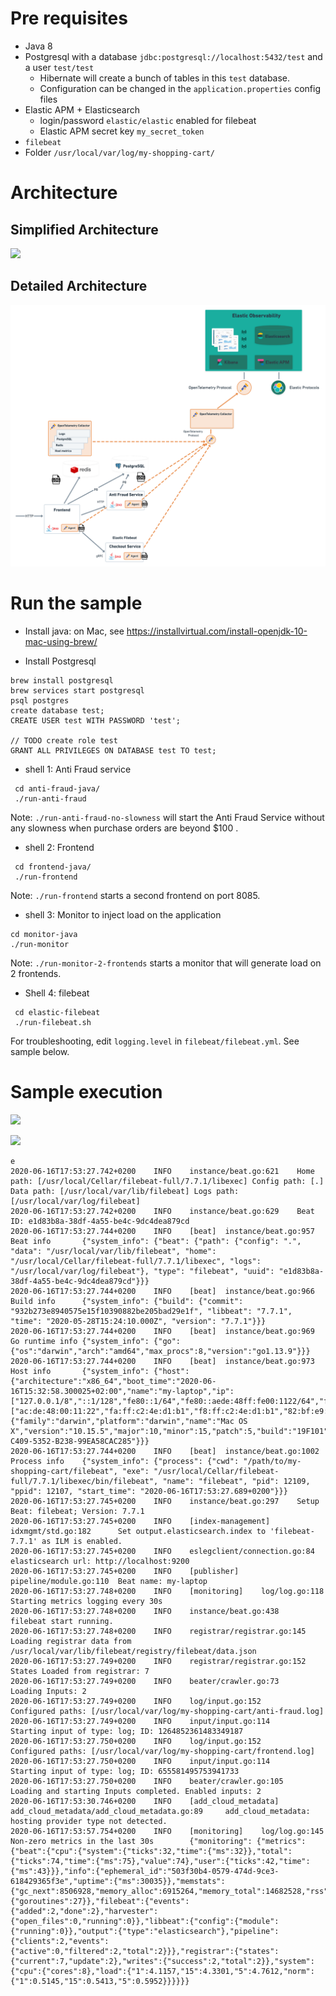 
# Pre requisites

* Java 8
* Postgresql with a database `jdbc:postgresql://localhost:5432/test` and a user `test/test`
    * Hibernate will create a bunch of tables in this `test` database. 
    * Configuration can be changed in the `application.properties` config files
* Elastic APM + Elasticsearch
   * login/password `elastic/elastic` enabled for filebeat
   * Elastic APM secret key `my_secret_token`
* `filebeat`
* Folder `/usr/local/var/log/my-shopping-cart/`

# Architecture

## Simplified Architecture

![](https://github.com/cyrille-leclerc/my-shopping-cart/raw/elastic/docs/images/demo-architecture-simplified.png)

## Detailed Architecture

![](https://github.com/cyrille-leclerc/my-shopping-cart/raw/elastic/docs/images/demo-architecture.png)

# Run the sample

* Install java: on Mac, see https://installvirtual.com/install-openjdk-10-mac-using-brew/

* Install Postgresql

```
brew install postgresql
brew services start postgresql
psql postgres
create database test;
CREATE USER test WITH PASSWORD 'test';

// TODO create role test
GRANT ALL PRIVILEGES ON DATABASE test TO test;

```

* shell 1: Anti Fraud service
 
```
 cd anti-fraud-java/
 ./run-anti-fraud  
 ```

Note: `./run-anti-fraud-no-slowness` will start the Anti Fraud Service without any slowness when purchase orders are beyond $100 .

* shell 2: Frontend
 
```
 cd frontend-java/
 ./run-frontend  
 ```

Note: `./run-frontend` starts a second frontend on port 8085.


* shell 3: Monitor to inject load on the application

 ```
cd monitor-java
./run-monitor  
```

Note: `./run-monitor-2-frontends` starts a monitor that will generate load on 2 frontends.


* Shell 4: filebeat
 
```
 cd elastic-filebeat
 ./run-filebeat.sh  
 ```

For troubleshooting, edit `logging.level` in `filebeat/filebeat.yml`.
See sample below.

# Sample execution

![](https://github.com/cyrille-leclerc/my-shopping-cart/raw/elastic/docs/images/elastic-apm-distributed-trace-elastic.png)

![](https://github.com/cyrille-leclerc/my-shopping-cart/raw/elastic/docs/images/elastic-apm-distributed-trace-elastic-links.png)

```
e
2020-06-16T17:53:27.742+0200    INFO    instance/beat.go:621    Home path: [/usr/local/Cellar/filebeat-full/7.7.1/libexec] Config path: [.] Data path: [/usr/local/var/lib/filebeat] Logs path: [/usr/local/var/log/filebeat]
2020-06-16T17:53:27.742+0200    INFO    instance/beat.go:629    Beat ID: e1d83b8a-38df-4a55-be4c-9dc4dea879cd
2020-06-16T17:53:27.744+0200    INFO    [beat]  instance/beat.go:957    Beat info       {"system_info": {"beat": {"path": {"config": ".", "data": "/usr/local/var/lib/filebeat", "home": "/usr/local/Cellar/filebeat-full/7.7.1/libexec", "logs": "/usr/local/var/log/filebeat"}, "type": "filebeat", "uuid": "e1d83b8a-38df-4a55-be4c-9dc4dea879cd"}}}
2020-06-16T17:53:27.744+0200    INFO    [beat]  instance/beat.go:966    Build info      {"system_info": {"build": {"commit": "932b273e8940575e15f10390882be205bad29e1f", "libbeat": "7.7.1", "time": "2020-05-28T15:24:10.000Z", "version": "7.7.1"}}}
2020-06-16T17:53:27.744+0200    INFO    [beat]  instance/beat.go:969    Go runtime info {"system_info": {"go": {"os":"darwin","arch":"amd64","max_procs":8,"version":"go1.13.9"}}}
2020-06-16T17:53:27.744+0200    INFO    [beat]  instance/beat.go:973    Host info       {"system_info": {"host": {"architecture":"x86_64","boot_time":"2020-06-16T15:32:58.300025+02:00","name":"my-laptop","ip":["127.0.0.1/8","::1/128","fe80::1/64","fe80::aede:48ff:fe00:1122/64","fe80::30:f0c:edef:aba6/64","192.168.3.46/24","fe80::64ca:3ff:fe68:5d7/64","fe80::64ca:3ff:fe68:5d7/64","fe80::bab3:7987:a623:85bc/64","fe80::e3f7:a61a:96c9:8ae8/64"],"kernel_version":"19.5.0","mac":["ac:de:48:00:11:22","fa:ff:c2:4e:d1:b1","f8:ff:c2:4e:d1:b1","82:bf:e9:40:48:01","82:bf:e9:40:48:00","82:bf:e9:40:48:05","82:bf:e9:40:48:04","82:bf:e9:40:48:01","0a:ff:c2:4e:d1:b1","66:ca:03:68:05:d7","66:ca:03:68:05:d7"],"os":{"family":"darwin","platform":"darwin","name":"Mac OS X","version":"10.15.5","major":10,"minor":15,"patch":5,"build":"19F101"},"timezone":"CEST","timezone_offset_sec":7200,"id":"04A12D9F-C409-5352-B238-99EA58CAC285"}}}
2020-06-16T17:53:27.744+0200    INFO    [beat]  instance/beat.go:1002   Process info    {"system_info": {"process": {"cwd": "/path/to/my-shopping-cart/filebeat", "exe": "/usr/local/Cellar/filebeat-full/7.7.1/libexec/bin/filebeat", "name": "filebeat", "pid": 12109, "ppid": 12107, "start_time": "2020-06-16T17:53:27.689+0200"}}}
2020-06-16T17:53:27.745+0200    INFO    instance/beat.go:297    Setup Beat: filebeat; Version: 7.7.1
2020-06-16T17:53:27.745+0200    INFO    [index-management]      idxmgmt/std.go:182      Set output.elasticsearch.index to 'filebeat-7.7.1' as ILM is enabled.
2020-06-16T17:53:27.745+0200    INFO    eslegclient/connection.go:84    elasticsearch url: http://localhost:9200
2020-06-16T17:53:27.745+0200    INFO    [publisher]     pipeline/module.go:110  Beat name: my-laptop
2020-06-16T17:53:27.748+0200    INFO    [monitoring]    log/log.go:118  Starting metrics logging every 30s
2020-06-16T17:53:27.748+0200    INFO    instance/beat.go:438    filebeat start running.
2020-06-16T17:53:27.748+0200    INFO    registrar/registrar.go:145      Loading registrar data from /usr/local/var/lib/filebeat/registry/filebeat/data.json
2020-06-16T17:53:27.749+0200    INFO    registrar/registrar.go:152      States Loaded from registrar: 7
2020-06-16T17:53:27.749+0200    INFO    beater/crawler.go:73    Loading Inputs: 2
2020-06-16T17:53:27.749+0200    INFO    log/input.go:152        Configured paths: [/usr/local/var/log/my-shopping-cart/anti-fraud.log]
2020-06-16T17:53:27.749+0200    INFO    input/input.go:114      Starting input of type: log; ID: 1264852361483349187 
2020-06-16T17:53:27.750+0200    INFO    log/input.go:152        Configured paths: [/usr/local/var/log/my-shopping-cart/frontend.log]
2020-06-16T17:53:27.750+0200    INFO    input/input.go:114      Starting input of type: log; ID: 655581495753941733 
2020-06-16T17:53:27.750+0200    INFO    beater/crawler.go:105   Loading and starting Inputs completed. Enabled inputs: 2
2020-06-16T17:53:30.746+0200    INFO    [add_cloud_metadata]    add_cloud_metadata/add_cloud_metadata.go:89     add_cloud_metadata: hosting provider type not detected.
2020-06-16T17:53:57.754+0200    INFO    [monitoring]    log/log.go:145  Non-zero metrics in the last 30s        {"monitoring": {"metrics": {"beat":{"cpu":{"system":{"ticks":32,"time":{"ms":32}},"total":{"ticks":74,"time":{"ms":75},"value":74},"user":{"ticks":42,"time":{"ms":43}}},"info":{"ephemeral_id":"503f30b4-0579-474d-9ce3-618429365f3e","uptime":{"ms":30035}},"memstats":{"gc_next":8506928,"memory_alloc":6915264,"memory_total":14682528,"rss":32731136},"runtime":{"goroutines":27}},"filebeat":{"events":{"added":2,"done":2},"harvester":{"open_files":0,"running":0}},"libbeat":{"config":{"module":{"running":0}},"output":{"type":"elasticsearch"},"pipeline":{"clients":2,"events":{"active":0,"filtered":2,"total":2}}},"registrar":{"states":{"current":7,"update":2},"writes":{"success":2,"total":2}},"system":{"cpu":{"cores":8},"load":{"1":4.1157,"15":4.3301,"5":4.7612,"norm":{"1":0.5145,"15":0.5413,"5":0.5952}}}}}}
```
